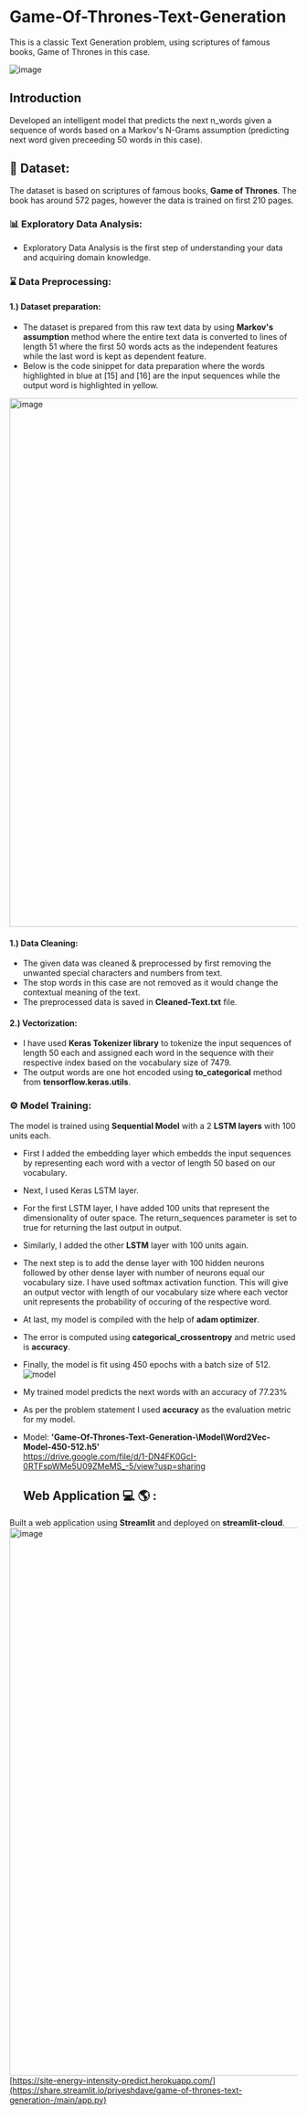 # Game-Of-Thrones-Text-Generation
This is a classic Text Generation problem, using scriptures of famous books, Game of Thrones in this case. 

![image](https://user-images.githubusercontent.com/81012989/170167145-c95b1dad-4bdb-4ff5-90b7-acf5db8aeaa7.png)
## Introduction
Developed an intelligent model that predicts the next n_words given a sequence of words based on a Markov's N-Grams assumption (predicting next word given preceeding 50 words in this case).

## 🧾 Dataset: 
The dataset is based on scriptures of famous books, **Game of Thrones**. The book has around 572 pages, however the data is trained on first 210 pages. 

### :bar_chart: Exploratory Data Analysis:
* Exploratory Data Analysis is the first step of understanding your data and acquiring domain knowledge. 

### :hourglass: Data Preprocessing:
#### 1.) Dataset preparation:
* The dataset is prepared from this raw text data by using **Markov's assumption** method where the entire text data is converted to lines of length 51 where the first 50 words acts as the independent features while the last word is kept as dependent feature.
* Below is the code sinippet for data preparation where the words highlighted in blue at [15] and [16] are the input sequences while the output word is highlighted in yellow. 

<img width="926" alt="image" src="https://user-images.githubusercontent.com/81012989/170168276-2b3aea79-fe3a-45da-8037-2eff6206e052.png">

#### 1.) Data Cleaning:
* The given data was cleaned & preprocessed by first removing the unwanted special characters and numbers from text.
* The stop words in this case are not removed as it would change the contextual meaning of the text.
* The preprocessed data is saved in **Cleaned-Text.txt** file.

#### 2.) Vectorization:
* I have used **Keras Tokenizer library** to tokenize the input sequences of length 50 each and assigned each word in the sequence with their respective index based on the vocabulary size of 7479.
* The output words are one hot encoded using **to_categorical** method from **tensorflow.keras.utils**. 

### ⚙ Model Training:
The model is trained using **Sequential Model** with a 2 **LSTM layers** with 100 units each.
* First I added the embedding layer which embedds the input sequences by representing each word with a vector of length 50 based on our vocabulary.
* Next, I used Keras LSTM layer.
* For the first LSTM layer, I have added 100 units that represent the dimensionality of outer space. The return_sequences parameter is set to true for returning the last output in output. 
* Similarly, I added the other **LSTM** layer with 100 units again.
* The next step is to add the dense layer with 100 hidden neurons followed by other dense layer with number of neurons equal our vocabulary size. I have used softmax activation function. This will give an output vector with length of our vocabulary size where each vector unit represents the probability of occuring of the respective word.
* At last, my model is compiled with the help of **adam optimizer**. 
* The error is computed using **categorical_crossentropy** and metric used is **accuracy**.
* Finally, the model is fit using 450 epochs with a batch size of 512.
![model](https://user-images.githubusercontent.com/81012989/170167203-5c361f7d-4498-469e-af4f-32ec2fd4af98.png)


* My trained model predicts the next words with an accuracy of 77.23%
* As per the problem statement I used **accuracy** as the evaluation metric for my model.
* Model: **'Game-Of-Thrones-Text-Generation-\Model\Word2Vec-Model-450-512.h5'** <br>
  https://drive.google.com/file/d/1-DN4FK0GcI-0RTFspWMe5U09ZMeMS_-5/view?usp=sharing
  
  ## Web Application :computer: :earth_americas: :
Built a web application using **Streamlit** and deployed on **streamlit-cloud**.
<img width="960" alt="image" src="https://user-images.githubusercontent.com/81012989/170180431-f5e35b97-b1d8-458d-ba65-3a27f913e70d.png">
[https://site-energy-intensity-predict.herokuapp.com/](https://share.streamlit.io/priyeshdave/game-of-thrones-text-generation-/main/app.py)
